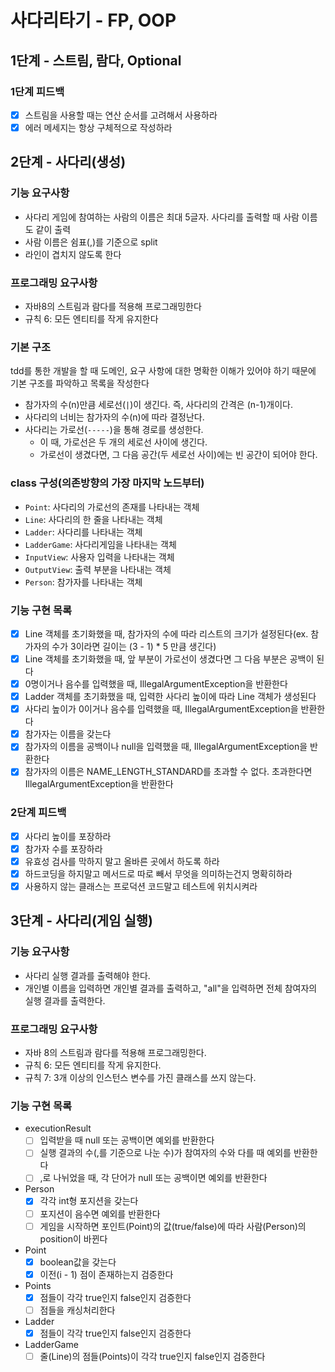 # 사다리타기 - FP, OOP
## 1단계 - 스트림, 람다, Optional
### 1단계 피드백
- [x] 스트림을 사용할 때는 연산 순서를 고려해서 사용하라
- [x] 에러 메세지는 항상 구체적으로 작성하라

## 2단계 - 사다리(생성)
### 기능 요구사항
- 사다리 게임에 참여하는 사람의 이름은 최대 5글자. 사다리를 출력할 때 사람 이름도 같이 출력
- 사람 이름은 쉼표(,)를 기준으로 split
- 라인이 겹치지 않도록 한다
### 프로그래밍 요구사항
- 자바8의 스트림과 람다를 적용해 프로그래밍한다
- 규칙 6: 모든 엔티티를 작게 유지한다

### 기본 구조
tdd를 통한 개발을 할 때 도메인, 요구 사항에 대한 명확한 이해가 있어야 하기 때문에 기본 구조를 파악하고 목록을 작성한다
- 참가자의 수(n)만큼 세로선(`|`)이 생긴다. 즉, 사다리의 간격은 (n-1)개이다. 
- 사다리의 너비는 참가자의 수(n)에 따라 결정난다.
- 사다리는 가로선(`-----`)을 통해 경로를 생성한다.
  - 이 때, 가로선은 두 개의 세로선 사이에 생긴다.
  - 가로선이 생겼다면, 그 다음 공간(두 세로선 사이)에는 빈 공간이 되어야 한다.
### class 구성(의존방향의 가장 마지막 노드부터)
- `Point`: 사다리의 가로선의 존재를 나타내는 객체 
- `Line`: 사다리의 한 줄을 나타내는 객체
- `Ladder`: 사다리를 나타내는 객체
- `LadderGame`: 사다리게임을 나타내는 객체
- `InputView`: 사용자 입력을 나타내는 객체
- `OutputView`: 출력 부분을 나타내는 객체 
- `Person`: 참가자를 나타내는 객체 
### 기능 구현 목록
- [x] Line 객체를 초기화했을 때, 참가자의 수에 따라 리스트의 크기가 설정된다(ex. 참가자의 수가 3이라면 길이는 (3 - 1) * 5 만큼 생긴다)
- [x] Line 객체를 초기화했을 때, 앞 부분이 가로선이 생겼다면 그 다음 부분은 공백이 된다
- [x] 0명이거나 음수를 입력했을 때, IllegalArgumentException을 반환한다 
- [x] Ladder 객체를 초기화했을 때, 입력한 사다리 높이에 따라 Line 객체가 생성된다
- [x] 사다리 높이가 0이거나 음수를 입력했을 때, IllegalArgumentException을 반환한다
- [x] 참가자는 이름을 갖는다
- [x] 참가자의 이름을 공백이나 null을 입력했을 때, IllegalArgumentException을 반환한다
- [x] 참가자의 이름은 NAME_LENGTH_STANDARD를 초과할 수 없다. 초과한다면 IllegalArgumentException을 반환한다 
### 2단계 피드백
- [x] 사다리 높이를 포장하라
- [x] 참가자 수를 포장하라
- [x] 유효성 검사를 막하지 말고 올바른 곳에서 하도록 하라
- [x] 하드코딩을 하지말고 메서드로 따로 빼서 무엇을 의미하는건지 명확히하라
- [x] 사용하지 않는 클래스는 프로덕션 코드말고 테스트에 위치시켜라

## 3단계 - 사다리(게임 실행)
### 기능 요구사항
- 사다리 실행 결과를 출력해야 한다.
- 개인별 이름을 입력하면 개인별 결과를 출력하고, "all"을 입력하면 전체 참여자의 실행 결과를 출력한다.
### 프로그래밍 요구사항
- 자바 8의 스트림과 람다를 적용해 프로그래밍한다.
- 규칙 6: 모든 엔티티를 작게 유지한다.
- 규칙 7: 3개 이상의 인스턴스 변수를 가진 클래스를 쓰지 않는다.
### 기능 구현 목록
- executionResult
  - [ ] 입력받을 때 null 또는 공백이면 예외를 반환한다 
  - [ ] 실행 결과의 수(,를 기준으로 나눈 수)가 참여자의 수와 다를 때 예외를 반환한다
  - [ ] ,로 나뉘었을 때, 각 단어가 null 또는 공백이면 예외를 반환한다 
- Person
  - [x] 각각 int형 포지션을 갖는다
  - [ ] 포지션이 음수면 예외를 반환한다 
  - [ ] 게임을 시작하면 포인트(Point)의 값(true/false)에 따라 사람(Person)의 position이 바뀐다
- Point
  - [x] boolean값을 갖는다
  - [x] 이전(i - 1) 점이 존재하는지 검증한다   
- Points
  - [x] 점들이 각각 true인지 false인지 검증한다  
  - [ ] 점들을 캐싱처리한다 
- Ladder
  - [x] 점들이 각각 true인지 false인지 검증한다
- LadderGame
  - [ ] 줄(Line)의 점들(Points)이 각각 true인지 false인지 검증한다  
